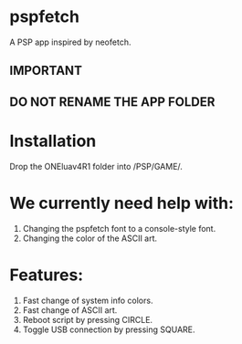 # pspfetch
A PSP app inspired by neofetch.
## IMPORTANT
## DO NOT RENAME THE APP FOLDER

# Installation
Drop the ONEluav4R1 folder into /PSP/GAME/.

# We currently need help with:
1. Changing the pspfetch font to a console-style font.
2. Changing the color of the ASCII art.
   
# Features:
1. Fast change of system info colors.
2. Fast change of ASCII art.
3. Reboot script by pressing CIRCLE.
4. Toggle USB connection by pressing SQUARE.
